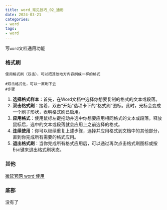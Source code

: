 ```yaml
---
title: word_常见技巧_02_通用
date: 2024-03-21
categories: 
- word
tags:
- word
---
```

写`word`文档通用功能

<!-- more -->

### 格式刷

```wiki
使用格式刷（双击），可以把其他地方内容刷成一样的格式

#双击格式化，可以一直刷下去
#步骤
```

1. **选择格式样本**：首先，在Word文档中选择你想要复制的格式的文本或段落。
2. **双击格式刷**：接着，双击“开始”选项卡下的“格式刷”图标。此时，光标会变成一个刷子形状，表明格式刷已启用。
3. **应用格式**：使用鼠标左键拖动并选中你想要应用相同格式的文本或段落。释放鼠标后，选中的文本或段落就会应用上之前选择的格式。
4. **连续使用**：你可以继续重复上述步骤，选择并应用格式到文档中的其他部分，直到你完成所有需要的格式应用。
5. **退出格式刷**：当你完成所有格式应用后，可以通过再次点击格式刷图标或按Esc键来退出格式刷状态。



### 其他

[微软官网 word 使用](https://support.microsoft.com/zh-cn/microsoft-365)


### 底部

没有了























